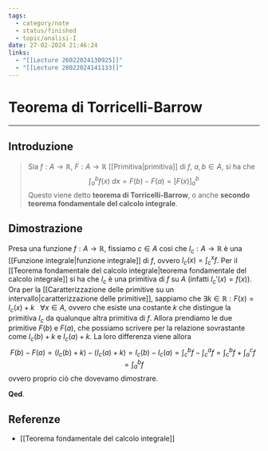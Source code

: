 ```yaml
---
tags:
  - category/note
  - status/finished
  - topic/analisi-I
date: 27-02-2024 21:46:24
links:
  - "[[Lecture 26022024130925]]"
  - "[[Lecture 28022024141133]]"
---
```

# Teorema di Torricelli-Barrow
---
## Introduzione
> Sia $f: A \to \mathbb{R}$, $F: A \to \mathbb{R}$ [[Primitiva|primitiva]] di $f$, $a, b \in A$, si ha che
> $$\int_{a}^{b} f(x) \ dx = F(b) - F(a) = [F(x)]_{a}^{b}$$
> Questo viene detto **teorema di Torricelli-Barrow**, o anche **secondo teorema fondamentale del calcolo integrale**.

## Dimostrazione
Presa una funzione $f: A \to \mathbb{R}$, fissiamo $c \in A$ così che $I_{c}: A \to \mathbb{R}$ è una [[Funzione integrale|funzione integrale]] di $f$, ovvero $I_{c}(x) = \int_{c}^{x} f$. Per il [[Teorema fondamentale del calcolo integrale|teorema fondamentale del calcolo integrale]] si ha che $I_{c}$ è una primitiva di $f$ su $A$ (infatti $I_{c}'(x) = f(x)$). Ora per la [[Caratterizzazione delle primitive su un intervallo|caratterizzazione delle primitive]], sappiamo che $\exists k \in \mathbb{R} : F(x) = I_{c}(x) + k \ \ \ \forall x \in A$, ovvero che esiste una costante $k$ che distingue la primitiva $I_{c}$ da qualunque altra primitiva di $f$.
Allora prendiamo le due primitive $F(b)$ e $F(a)$, che possiamo scrivere per la relazione sovrastante come $I_{c}(b) + k$ e $I_{c}(a) + k$. La loro differenza viene allora
$$F(b) - F(a) = (I_{c}(b) + k) - (I_{c}(a) + k) = I_{c}(b) - I_{c}(a) = \int_{c}^{b} f - \int_{c}^{a} f = \int_{c}^{b} f + \int_{a}^{c} f = \int_{a}^{b} f$$
ovvero proprio ciò che dovevamo dimostrare.

**Qed**.

## Referenze
- [[Teorema fondamentale del calcolo integrale]]